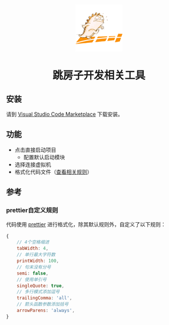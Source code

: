 <div style="text-align: center">
    <img src="./images/logo.png" />
    <h1>跳房子开发相关工具</h1>
</div>

## 安装

请到 [Visual Studio Code Marketplace](https://marketplace.visualstudio.com/items?itemName=Yan.mis-tools) 下载安装。

## 功能

- 点击直接启动项目
  - 配置默认启动模块
- 选择连接虚拟机
- 格式化代码文件（[查看相关规则](#prettier自定义规则)）

## 参考

### prettier自定义规则

代码使用 [prettier](https://prettier.io/docs/en/options.html) 进行格式化，除其默认规则外，自定义了以下规则：

```js
{
    // 4个空格缩进      
    tabWidth: 4,
    // 单行最大字符数
    printWidth: 100,
    // 句末没有分号
    semi: false,
    // 使用单引号
    singleQuote: true,
    // 多行模式添加逗号
    trailingComma: 'all',
    // 箭头函数参数添加括号
    arrowParens: 'always',
}
```